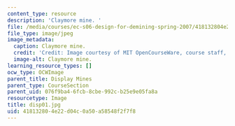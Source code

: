 ```yaml
---
content_type: resource
description: 'Claymore mine. '
file: /media/courses/ec-s06-design-for-demining-spring-2007/418132804e22d04c0a50a58548f2f7f8_disp01.jpg
file_type: image/jpeg
image_metadata:
  caption: Claymore mine.
  credit: 'Credit: Image courtesy of MIT OpenCourseWare, course staff, and students.'
  image-alt: Claymore mine.
learning_resource_types: []
ocw_type: OCWImage
parent_title: Display Mines
parent_type: CourseSection
parent_uid: 076f9ba4-6fcb-8cbe-992c-b25e9e05fa8a
resourcetype: Image
title: disp01.jpg
uid: 41813280-4e22-d04c-0a50-a58548f2f7f8
---
```

